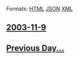 
Formats: [HTML](2003/11/9/index.html)  [JSON](2003/11/9/index.json)  [XML](2003/11/9/index.xml)  

## [2003-11-9](/news/2003/11/9/index.md)

## [Previous Day...](/news/2003/11/8/index.md)

